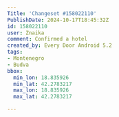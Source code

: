 ```yaml
---
Title: 'Changeset #158022110'
PublishDate: 2024-10-17T18:45:32Z
id: 158022110
user: Znaika
comment: Confirmed a hotel
created_by: Every Door Android 5.2
tags:
- Montenegro
- Budva
bbox:
  min_lon: 18.835926
  min_lat: 42.2783217
  max_lon: 18.835926
  max_lat: 42.2783217

---
```

